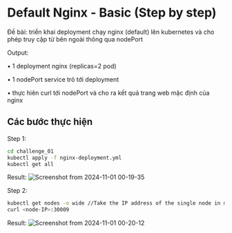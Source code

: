 # Default Nginx - Basic (Step by step)
Đề bài: triển khai deployment chạy nginx (default) lên kubernetes và cho phép truy cập từ bên ngoài thông qua nodePort

Output:

• 1 deployment nginx (replicas=2 pod)

• 1 nodePort service trỏ tới deployment

• thực hiên curl tới nodePort và cho ra kết quả trang web mặc định của nginx

## Các bước thực hiện
Step 1: 
```bash
cd challenge_01
kubectl apply -f nginx-deployment.yml
kubectl get all
```
Result:
![Screenshot from 2024-11-01 00-19-35](https://github.com/user-attachments/assets/cdbd5f04-516c-45ba-b518-be0e091697dc)

Step 2:
```bash
kubectl get nodes -o wide //Take the IP address of the single node in minikube
curl <node-IP>:30009
```
Result:
![Screenshot from 2024-11-01 00-20-12](https://github.com/user-attachments/assets/1519b39d-b7e3-40ec-9cde-14dc190949bb)
